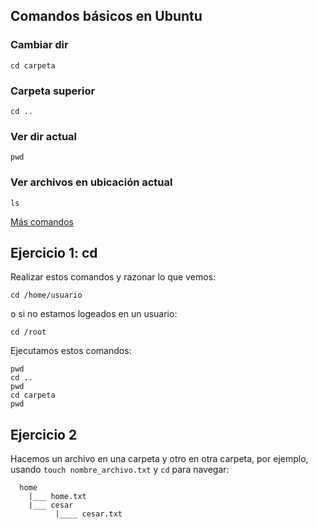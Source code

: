 ## Comandos básicos en Ubuntu

### Cambiar dir
```
cd carpeta
```
### Carpeta superior
```
cd ..
```
### Ver dir actual
```
pwd
```
### Ver archivos en ubicación actual
```
ls
```
[Más comandos](https://www.guia-ubuntu.com/index.php/Comandos)

## Ejercicio 1: cd
Realizar estos comandos y razonar lo que vemos:
```
cd /home/usuario 
```
o si no estamos logeados en un usuario:
```
cd /root
``` 
Ejecutamos estos comandos:
```
pwd
cd ..
pwd
cd carpeta
pwd
```
## Ejercicio 2
Hacemos un archivo en una carpeta y otro en otra carpeta, por ejemplo, usando `touch nombre_archivo.txt` y `cd` para navegar:
```
  home
    |___ home.txt
    |___ cesar
          |____ cesar.txt